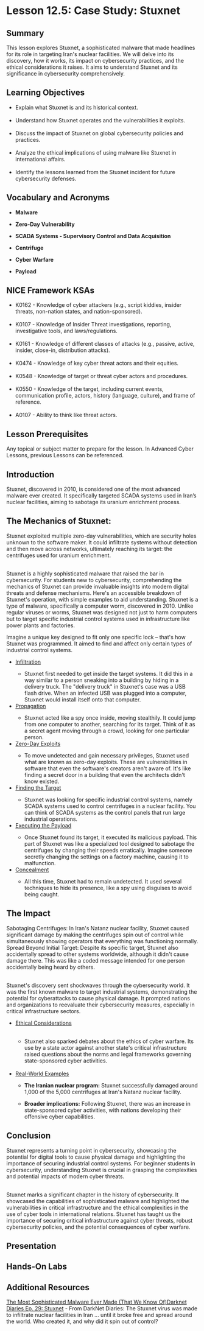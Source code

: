 <h1> Lesson 12.5: Case Study: Stuxnet  </h1>
<h2> Summary</h2>

<p1>This lesson explores Stuxnet, a sophisticated malware that made headlines for its role in targeting Iran's nuclear facilities. We will delve into its discovery, how it works, its impact on cybersecurity practices, and the ethical considerations it raises. It aims to understand Stuxnet and its significance in cybersecurity comprehensively.</p1>
<br>

<h2>Learning Objectives</h2>
<ul>
<li>Explain what Stuxnet is and its historical context.</li>
  <br>
<li>Understand how Stuxnet operates and the vulnerabilities it exploits.</li><br>
  
<li>Discuss the impact of Stuxnet on global cybersecurity policies and practices.</li><br>

<li>Analyze the ethical implications of using malware like Stuxnet in international affairs.</li><br>

<li>Identify the lessons learned from the Stuxnet incident for future cybersecurity defenses.</li>
</ul>


<h2>Vocabulary and Acronyms</h2>

<ul>
<li>

  **Malware**</li>
  
<li>

**Zero-Day Vulnerability**</li>
  
<li>
  
**SCADA Systems - Supervisory Control and Data Acquisition**</li>
  
<li>
  
**Centrifuge**</li>
  
<li>
  
  **Cyber Warfare**</li>
  
<li>
  
 **Payload**</li>


</ul>

<h2>NICE Framework KSAs</h2>

<ul>
<li>K0162	- Knowledge of cyber attackers (e.g., script kiddies, insider threats, non-nation states, and nation-sponsored).</li>
<br>
<li>K0107	- Knowledge of Insider Threat investigations, reporting, investigative tools, and laws/regulations.</li>
<br>
<li>K0161	- Knowledge of different classes of attacks (e.g., passive, active, insider, close-in, distribution attacks).</li>
<br>
<li>K0474	- Knowledge of key cyber threat actors and their equities.</li>
<br>
<li>K0548	- Knowledge of target or threat cyber actors and procedures.</li>
<br>
<li>K0550	- Knowledge of the target, including current events, communication profile, actors, history (language, culture), and frame of reference.</li>
<br>
<li>A0107	- Ability to think like threat actors.</li>
</ul>

<h2>Lesson Prerequisites</h2>
<p1>Any topical or subject matter to prepare for the lesson. In Advanced Cyber Lessons, previous Lessons can be referenced. </p1>
<br>


<h2>Introduction</h2>
Stuxnet, discovered in 2010, is considered one of the most advanced malware ever created. It specifically targeted SCADA systems used in Iran’s nuclear facilities, aiming to sabotage its uranium enrichment process.


<h2>The Mechanics of Stuxnet:</h2>
<p1>
  Stuxnet exploited multiple zero-day vulnerabilities, which are security holes unknown to the software maker. It could infiltrate systems without detection and then move across networks, ultimately reaching its target: the centrifuges used for uranium enrichment. <br>
  <br>

Stuxnet is a highly sophisticated malware that raised the bar in cybersecurity. For students new to cybersecurity, comprehending the mechanics of Stuxnet can provide invaluable insights into modern digital threats and defense mechanisms. Here's an accessible breakdown of Stuxnet's operation, with simple examples to aid understanding. Stuxnet is a type of malware, specifically a computer worm, discovered in 2010. Unlike regular viruses or worms, Stuxnet was designed not just to harm computers but to target specific industrial control systems used in infrastructure like power plants and factories. <br>

Imagine a unique key designed to fit only one specific lock – that's how Stuxnet was programmed. It aimed to find and affect only certain types of industrial control systems.

</p1>

<ul>
  <li><ins>Infiltration</ins></li>
  <ul>
    <li>Stuxnet first needed to get inside the target systems. It did this in a way similar to a person sneaking into a building by hiding in a delivery truck. The "delivery truck" in Stuxnet's case was a USB flash drive. When an infected USB was plugged into a computer, Stuxnet would install itself onto that computer.</li>
  </ul>
    <li><ins>Propagation</ins></li>
   <ul>
    <li>Stuxnet acted like a spy once inside, moving stealthily. It could jump from one computer to another, searching for its target. Think of it as a secret agent moving through a crowd, looking for one particular person.</li>
  </ul>
    <li><ins>Zero-Day Exploits</ins></li>
   <ul>
    <li>To move undetected and gain necessary privileges, Stuxnet used what are known as zero-day exploits. These are vulnerabilities in software that even the software's creators aren't aware of. It's like finding a secret door in a building that even the architects didn't know existed.</li>
  </ul>
    <li><ins> Finding the Target</ins></li>
   <ul>
    <li>Stuxnet was looking for specific industrial control systems, namely SCADA systems used to control centrifuges in a nuclear facility. You can think of SCADA systems as the control panels that run large industrial operations.</li>
  </ul>
    <li><ins>Executing the Payload</ins></li>
   <ul>
    <li>Once Stuxnet found its target, it executed its malicious payload. This part of Stuxnet was like a specialized tool designed to sabotage the centrifuges by changing their speeds erratically. Imagine someone secretly changing the settings on a factory machine, causing it to malfunction.
</li>
  </ul>
    <li><ins>Concealment</ins></li>
     <ul>
    <li>All this time, Stuxnet had to remain undetected. It used several techniques to hide its presence, like a spy using disguises to avoid being caught.</li>
  </ul>
     </ul>




<h2>The Impact</h2>

<p1>
Sabotaging Centrifuges: In Iran's Natanz nuclear facility, Stuxnet caused significant damage by making the centrifuges spin out of control while simultaneously showing operators that everything was functioning normally. Spread Beyond Initial Target: Despite its specific target, Stuxnet also accidentally spread to other systems worldwide, although it didn't cause damage there. This was like a coded message intended for one person accidentally being heard by others. <br>

<br>

Stuxnet's discovery sent shockwaves through the cybersecurity world. It was the first known malware to target industrial systems, demonstrating the potential for cyberattacks to cause physical damage. It prompted nations and organizations to reevaluate their cybersecurity measures, especially in critical infrastructure sectors.

</p1>

<ul>
  <li><ins>Ethical Considerations</ins></li>
  <br>
  <ul>
    <li>Stuxnet also sparked debates about the ethics of cyber warfare. Its use by a state actor against another state's critical infrastructure raised questions about the norms and legal frameworks governing state-sponsored cyber activities.</li>
  </ul>
  <br>
  <li><ins>Real-World Examples</ins></li>
   <ul>
    <li>
      
  **The Iranian nuclear program:** Stuxnet successfully damaged around 1,000 of the 5,000 centrifuges at Iran's Natanz nuclear facility.</li>
     <li>
       **Broader implications:** Following Stuxnet, there was an increase in state-sponsored cyber activities, with nations developing their offensive cyber capabilities.</li>
  </ul>
</ul>



<h2>Conclusion</h2>
<p1>
  Stuxnet represents a turning point in cybersecurity, showcasing the potential for digital tools to cause physical damage and highlighting the importance of securing industrial control systems. For beginner students in cybersecurity, understanding Stuxnet is crucial in grasping the complexities and potential impacts of modern cyber threats.<br>
  <br>

Stuxnet marks a significant chapter in the history of cybersecurity. It showcased the capabilities of sophisticated malware and highlighted the vulnerabilities in critical infrastructure and the ethical complexities in the use of cyber tools in international relations. Stuxnet has taught us the importance of securing critical infrastructure against cyber threats, robust cybersecurity policies, and the potential consequences of cyber warfare.

</p1>



<h2> Presentation</h2>


<h2> Hands-On Labs</h2>

<h2> Additional Resources</h2>

<a href="https://youtu.be/9DCwyuH29SI">The Most Sophisticated Malware Ever Made (That We Know Of)Darknet Diaries Ep. 29: Stuxnet</a> - From DarkNet Diaries: The Stuxnet virus was made to infiltrate nuclear facilities in Iran ... until it broke free and spread around the world. Who created it, and why did it spin out of control?


